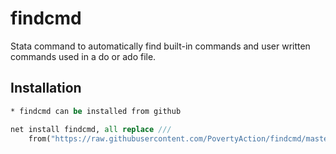 # findcmd
 Stata command to automatically find built-in commands and user written commands used in a do or ado file.

## Installation
```stata
* findcmd can be installed from github

net install findcmd, all replace ///
	from("https://raw.githubusercontent.com/PovertyAction/findcmd/master")
```